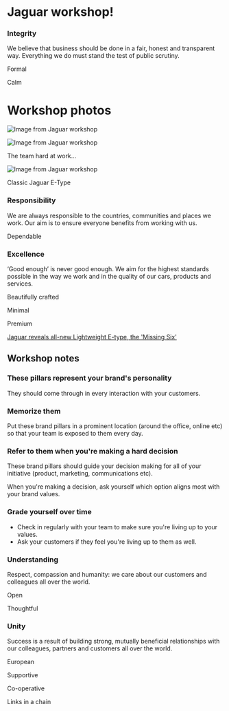 # Jaguar workshop!

### Integrity

We believe that business should be done in a fair, honest and transparent way. Everything we do must stand the test of public scrutiny.

Formal

Calm

# Workshop photos

![Image from Jaguar workshop](https://media.milanote.com/1D8Hls13XDr12d-vuboU-large.jpeg)

![Image from Jaguar workshop](https://media.milanote.com/1D8Hle13XDr12c-h0JTH-large.jpeg)

The team hard at work...

![Image from Jaguar workshop](https://media.milanote.com/1D8I2j00P0Bc0P-LLrjV-large.jpeg)

Classic Jaguar E-Type

### Responsibility

We are always responsible to the countries, communities and places we work. Our aim is to ensure everyone benefits from working with us.

Dependable

### Excellence

‘Good enough’ is never good enough. We aim for the highest standards possible in the way we work and in the quality of our cars, products and services.

Beautifully crafted

Minimal

Premium

[Jaguar reveals all-new Lightweight E-type, the 'Missing Six'](https://www.youtube.com/watch?v=cwrfMrWB9w4)

## Workshop notes

### These pillars represent your brand's personality

They should come through in every interaction with your customers.

### Memorize them

Put these brand pillars in a prominent location (around the office, online etc) so that your team is exposed to them every day.

### Refer to them when you're making a hard decision

These brand pillars should guide your decision making for all of your initiative (product, marketing, communications etc).

When you're making a decision, ask yourself which option aligns most with your brand values.

### Grade yourself over time

- Check in regularly with your team to make sure you're living up to your values.
- Ask your customers if they feel you're living up to them as well.

### Understanding

Respect, compassion and humanity: we care about our customers and colleagues all over the world.

Open

Thoughtful

### Unity

Success is a result of building strong, mutually beneficial relationships with our colleagues, partners and customers all over the world.

European

Supportive

Co-operative

Links in a chain
